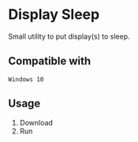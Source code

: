 # Display Sleep

Small utility to put display(s) to sleep.

## Compatible with

`Windows 10`

## Usage

1. Download
2. Run